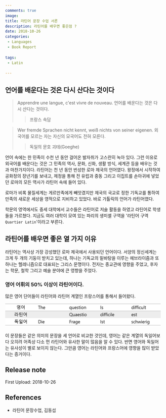 ```yaml
---
comments: true
image:
title: 라틴어 문장 수업 서론
description: 라틴어를 배우면 좋은점 ?
date: 2018-10-26
categories:
 - Languages
 - Book Report

tags:
 - Latin

---
```


## 언어를 배운다는 것은 다시 산다는 것이다

> Apprendre une langue, c'est vivre de nouveau.
> 언어를 배운다는 것은 다시 산다는 것이다.
>> 프랑스 속담

> Wer fremde Sprachen nicht kennt, weiß nichts von seiner eigenen.
> 외국어를 모르는 자는 자신의 모국어도 전혀 모른다.
>> 독일의 문호 괴테(Goeghe)

언어 속에는 한 민족이 수천 년 동안 걸어온 발자취가 고스란히 녹아 있다. 그런 이유로 외국어를 배운다는 것은 그 민족의 역사, 문화, 신화, 생활 방식, 세계관 등을 배우는 것과 마찬가지이다. 라틴어는 천 년 동안 번성한 로마 제국의 언어였다. 왕정에서 시작하여 공화정의 장년기를 보내고, 제정을 통해 전 유럽과 중동 그리고 이집트를 손아귀에 넣었던 로마의 모든 역사가 라틴어 속에 들어 있다.

로마가 비록 물질세계는 게르만족에게 빼앗겼지만 제국의 국교로 정한 기독교를 통하여 만족의 새로운 세상을 영적으로 지비하고 있었다. 바로 가톨릭의 언어가 라틴어였다.

학문의 영역에서도 중세 대학에서 교수들은 라틴어로 저술 활동을 하였고 라틴어로 학생들을 가르쳤다. 지금도 여러 대학이 모여 있는 파리의 생미셸 구역을 '라틴어 구역 `Quartier Latin`'이라고 부른다.

## 라틴어를 배우면 좋은 열 가지 이유

라틴어는 역사상 가장 강성했던 로마 제국에서 사용되던 언어이다. 서양의 정신세계는 크게 두 개의 기둥이 받치고 있는데, 하나는 기독교의 밑바탕을 이루는 헤브라이즘과 또 하나는 헬레니즘으로 대표되는 그리스 문명이다. 전자는 종교관에 영향을 주었고, 후자는 학문, 철학 그리고 예술 분야에 큰 영향을 주었다.

### 영어 어휘의 50% 이상이 라틴어이다.
많은 영어 단어들이 라틴어와 라틴어 계열인 프랑스어를 통해서 들어왔다.

![](https://github.com/mikail0205/mikail0205.github.io/blob/master/assets/images/2018/book%20report/%EB%9D%BC%ED%8B%B4%EC%96%B4/%EC%98%81%EC%96%B4%EC%96%B4%ED%9C%9850%ED%8D%BC%EC%84%BC%ED%8A%B8%EB%9D%BC%ED%8B%B4%EC%96%B4.png?raw=true)

이 문장들은 같은 의미의 문장을 세 언어로 비교한 것인데, 영어는 같은 계열의 독일어보다 오히려 어족상 다소 먼 라틴어와 유사한 말이 많음을 알 수 있다. 반면 영어와 독일어는 유사성이 별로 보이지 않는다. 그만큼 영어는 라틴어와 프랑스어에 영향을 많이 받았다는 증거이다.





## Release note
First Upload: 2018-10-26

## References
- 라틴어 문장수업, 김동섭